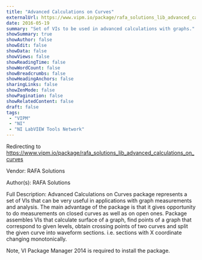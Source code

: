 ```yaml
---
title: "Advanced Calculations on Curves"
externalUrl: https://www.vipm.io/package/rafa_solutions_lib_advanced_calculations_on_curves
date: 2016-05-19
summary: "Set of VIs to be used in advanced calculations with graphs."
showSummary: true
showAuthor: false
showEdit: false
showData: false
showViews: false
showReadingTime: false
showWordCount: false
showBreadcrumbs: false
showHeadingAnchors: false
sharingLinks: false
showZenMode: false
showPagination: false
showRelatedContent: false
draft: false
tags:
 - "VIPM"
 - "NI"
 - "NI LabVIEW Tools Network"
---
```


Redirecting to https://www.vipm.io/package/rafa_solutions_lib_advanced_calculations_on_curves

Vendor: RAFA Solutions

Author(s): RAFA Solutions
 
Full Description:
Advanced Calculations on Curves package represents a set of VIs that can be very useful in applications with graph measurements and analysis. The main advantage of the package is that it gives opportunity to do measurements on closed curves as well as on open ones. Package assembles VIs that calculate surface of a graph, find points of a graph that correspond to given levels, obtain crossing points of two curves and split the given curve into waveform sections. i.e. sections with X coordinate changing monotonically.

Note, VI Package Manager 2014 is required to install the package.